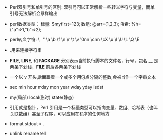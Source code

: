 * Perl双引号和单引号的区别: 双引号可以正常解析一些转义字符与变量，而单引号无法解析会原样输出

* perl数据类型： 标量: $myfirst=123;  数组: @arr=(1,2,3); 哈希: %h=("a"=>1,"b"=>2);
* perl转义字符: \\  \' \" \a \b \f \n \r \t  \v \0nn \cnn \cX \u \l \U \L \Q \E
* .用来连接字符串
*  __FILE__, __LINE__, 和 __PACKAGE__ 分别表示当前执行脚本的文件名，行号，包名 __ 是两条下划线，__FILE__ 前后各两条下划线
*  一个以 v 开头,后面跟着一个或多个用句点分隔的整数,会被当作一个字串文本
*  sec min hour mday mon year wday yday isdst
*  my(局部) local(临时) state(静态)
*  引用就是指针，Perl 引用是一个标量类型可以指向变量、数组、哈希表（也叫关联数组）甚至子程序，可以应用在程序的任何地方
*  format stdout =      .
*  unlink rename tell